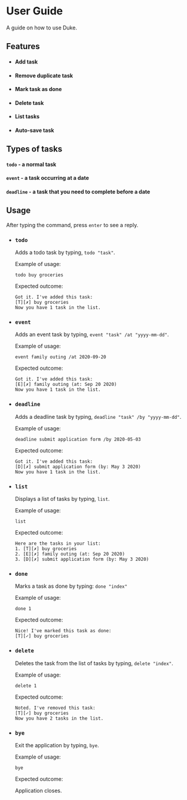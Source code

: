 # User Guide
A guide on how to use Duke.
## Features 

* #### Add task
* #### Remove duplicate task
* #### Mark task as done
* #### Delete task
* #### List tasks
* #### Auto-save task

## Types of tasks
#### `todo` - a normal task
#### `event` - a task occurring at a date
####  `deadline` - a task that you need to complete before a date

## Usage
After typing the command, press `enter` to see a reply.

* ### `todo`

    Adds a todo task by typing, `todo "task"`.
    
    Example of usage: 

    `todo buy groceries`

    Expected outcome:

    ```
    Got it. I've added this task: 
    [T][✗] buy groceries
    Now you have 1 task in the list.
    ```


* ### `event`

    Adds an event task by typing, `event "task" /at "yyyy-mm-dd"`.
    
    Example of usage: 

    `event family outing /at 2020-09-20`

    Expected outcome:

    ```
    Got it. I've added this task: 
    [E][✗] family outing (at: Sep 20 2020)
    Now you have 1 task in the list.
    ```
  
* ### `deadline`

    Adds a deadline task by typing, `deadline "task" /by "yyyy-mm-dd"`.

    Example of usage: 

    `deadline submit application form /by 2020-05-03`

    Expected outcome:

    ```
    Got it. I've added this task: 
    [D][✗] submit application form (by: May 3 2020)
    Now you have 1 task in the list.
    ```
  
* ### `list`

    Displays a list of tasks by typing, `list`.

    Example of usage: 

    `list`

    Expected outcome:

    ```
    Here are the tasks in your list:
    1. [T][✗] buy groceries
    2. [E][✗] family outing (at: Sep 20 2020)
    3. [D][✗] submit application form (by: May 3 2020)
    ```
  
* ### `done`

    Marks a task as done by typing: `done "index"`

    Example of usage: 

    `done 1`

    Expected outcome:

    ```
    Nice! I've marked this task as done:
    [T][✓] buy groceries
    ```
  
* ### `delete`

    Deletes the task from the list of tasks by typing, `delete "index"`.

    Example of usage: 

    `delete 1`

    Expected outcome:

    ```
    Noted. I've removed this task:
    [T][✓] buy groceries
    Now you have 2 tasks in the list.
    ```
  
  
* ### `bye`

    Exit the application by typing, `bye`.

    Example of usage: 

    `bye`

    Expected outcome:
    
    Application closes.
  